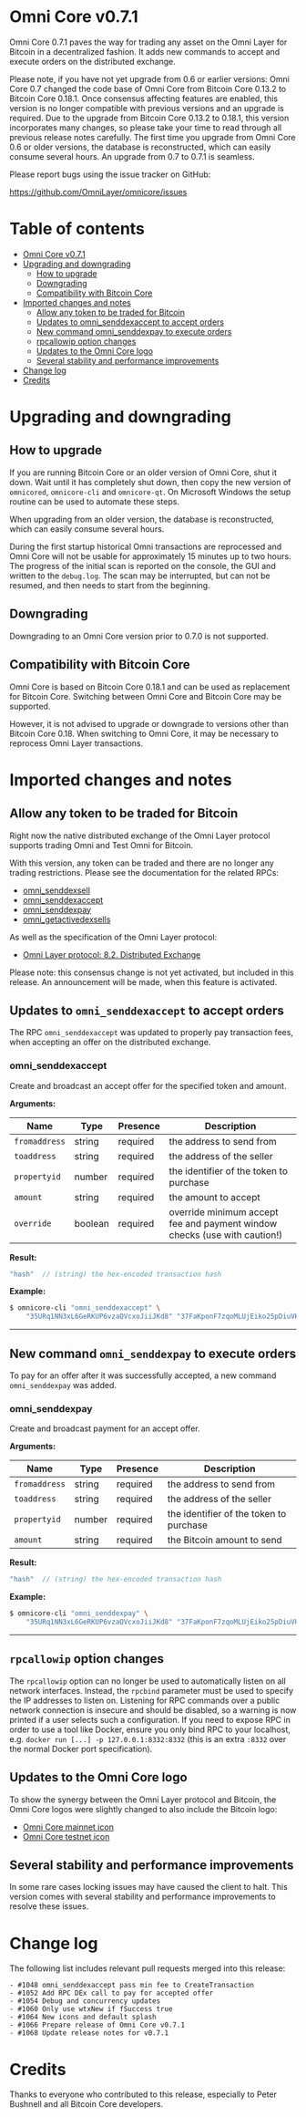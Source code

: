Omni Core v0.7.1
================

Omni Core 0.7.1 paves the way for trading any asset on the Omni Layer for Bitcoin in a decentralized fashion. It adds new commands to accept and execute orders on the distributed exchange.

Please note, if you have not yet upgrade from 0.6 or earlier versions: Omni Core 0.7 changed the code base of Omni Core from Bitcoin Core 0.13.2 to Bitcoin Core 0.18.1. Once consensus affecting features are enabled, this version is no longer compatible with previous versions and an upgrade is required. Due to the upgrade from Bitcoin Core 0.13.2 to 0.18.1, this version incorporates many changes, so please take your time to read through all previous release notes carefully. The first time you upgrade from Omni Core 0.6 or older versions, the database is reconstructed, which can easily consume several hours. An upgrade from 0.7 to 0.7.1 is seamless.

Please report bugs using the issue tracker on GitHub:

  https://github.com/OmniLayer/omnicore/issues


Table of contents
=================

- [Omni Core v0.7.1](#omni-core-v071)
- [Upgrading and downgrading](#upgrading-and-downgrading)
  - [How to upgrade](#how-to-upgrade)
  - [Downgrading](#downgrading)
  - [Compatibility with Bitcoin Core](#compatibility-with-bitcoin-core)
- [Imported changes and notes](#imported-changes-and-notes)
  - [Allow any token to be traded for Bitcoin](#allow-any-token-to-be-traded-for-bitcoin)
  - [Updates to omni_senddexaccept to accept orders](#updates-to-omni_senddexaccept-to-accept-orders)
  - [New command omni_senddexpay to execute orders](#new-command-omni_senddexpay-to-execute-orders)
  - [rpcallowip option changes](#rpcallowip-option-changes)
  - [Updates to the Omni Core logo](#updates-to-the-omni-core-logo)
  - [Several stability and performance improvements](#several-stability-and-performance-improvements)
- [Change log](#change-log)
- [Credits](#credits)


Upgrading and downgrading
=========================

How to upgrade
--------------

If you are running Bitcoin Core or an older version of Omni Core, shut it down. Wait until it has completely shut down, then copy the new version of `omnicored`, `omnicore-cli` and `omnicore-qt`. On Microsoft Windows the setup routine can be used to automate these steps.

When upgrading from an older version, the database is reconstructed, which can easily consume several hours.

During the first startup historical Omni transactions are reprocessed and Omni Core will not be usable for approximately 15 minutes up to two hours. The progress of the initial scan is reported on the console, the GUI and written to the `debug.log`. The scan may be interrupted, but can not be resumed, and then needs to start from the beginning.

Downgrading
-----------

Downgrading to an Omni Core version prior to 0.7.0 is not supported.

Compatibility with Bitcoin Core
-------------------------------

Omni Core is based on Bitcoin Core 0.18.1 and can be used as replacement for Bitcoin Core. Switching between Omni Core and Bitcoin Core may be supported.

However, it is not advised to upgrade or downgrade to versions other than Bitcoin Core 0.18. When switching to Omni Core, it may be necessary to reprocess Omni Layer transactions.


Imported changes and notes
==========================

Allow any token to be traded for Bitcoin
----------------------------------------

Right now the native distributed exchange of the Omni Layer protocol supports trading Omni and Test Omni for Bitcoin.

With this version, any token can be traded and there are no longer any trading restrictions. Please see the documentation for the related RPCs:

- [omni_senddexsell](https://github.com/OmniLayer/omnicore/blob/v0.7.1/src/omnicore/doc/rpc-api.md#omni_senddexsell)
- [omni_senddexaccept](https://github.com/OmniLayer/omnicore/blob/v0.7.1/src/omnicore/doc/rpc-api.md#omni_senddexaccept)
- [omni_senddexpay](https://github.com/OmniLayer/omnicore/blob/v0.7.1/src/omnicore/doc/rpc-api.md#omni_senddexpay)
- [omni_getactivedexsells](https://github.com/OmniLayer/omnicore/blob/v0.7.1/src/omnicore/doc/rpc-api.md#omni_getactivedexsells)

As well as the specification of the Omni Layer protocol:

- [Omni Layer protocol: 8.2. Distributed Exchange](https://github.com/OmniLayer/spec/#82-distributed-exchange)

Please note: this consensus change is not yet activated, but included in this release. An announcement will be made, when this feature is activated.


Updates to `omni_senddexaccept` to accept orders
------------------------------------------------

The RPC `omni_senddexaccept` was updated to properly pay transaction fees, when accepting an offer on the distributed exchange.

### omni_senddexaccept

Create and broadcast an accept offer for the specified token and amount.

**Arguments:**

| Name                | Type    | Presence | Description                                                                                  |
|---------------------|---------|----------|----------------------------------------------------------------------------------------------|
| `fromaddress`       | string  | required | the address to send from                                                                     |
| `toaddress`         | string  | required | the address of the seller                                                                    |
| `propertyid`        | number  | required | the identifier of the token to purchase                                                      |
| `amount`            | string  | required | the amount to accept                                                                         |
| `override`          | boolean | required | override minimum accept fee and payment window checks (use with caution!)                    |

**Result:**
```js
"hash"  // (string) the hex-encoded transaction hash
```

**Example:**

```bash
$ omnicore-cli "omni_senddexaccept" \
    "35URq1NN3xL6GeRKUP6vzaQVcxoJiiJKd8" "37FaKponF7zqoMLUjEiko25pDiuVH5YLEa" 1 "15.0"
```

---


New command `omni_senddexpay` to execute orders
-----------------------------------------------

To pay for an offer after it was successfully accepted, a new command `omni_senddexpay` was added.

### omni_senddexpay

Create and broadcast payment for an accept offer.

**Arguments:**

| Name                | Type    | Presence | Description                                                                                  |
|---------------------|---------|----------|----------------------------------------------------------------------------------------------|
| `fromaddress`       | string  | required | the address to send from                                                                     |
| `toaddress`         | string  | required | the address of the seller                                                                    |
| `propertyid`        | number  | required | the identifier of the token to purchase                                                      |
| `amount`            | string  | required | the Bitcoin amount to send                                                                   |

**Result:**
```js
"hash"  // (string) the hex-encoded transaction hash
```

**Example:**

```bash
$ omnicore-cli "omni_senddexpay" \
    "35URq1NN3xL6GeRKUP6vzaQVcxoJiiJKd8" "37FaKponF7zqoMLUjEiko25pDiuVH5YLEa" 1 "15.0"
```

---


`rpcallowip` option changes
------------------------

The `rpcallowip` option can no longer be used to automatically listen on all network interfaces.  Instead, the `rpcbind` parameter must be used to specify the IP addresses to listen on. Listening for RPC commands over a public network connection is insecure and should be disabled, so a warning is now printed if a user selects such a configuration.  If you need to expose RPC in order to use a tool like  Docker, ensure you only bind RPC to your localhost, e.g. `docker run [...] -p 127.0.0.1:8332:8332` (this is an extra `:8332` over the normal Docker port specification).


Updates to the Omni Core logo
-----------------------------

To show the synergy between the Omni Layer protocol and Bitcoin, the Omni Core logos were slightly changed to also include the Bitcoin logo:

- [Omni Core mainnet icon](https://github.com/OmniLayer/omnicore/blob/v0.7.1/src/qt/res/icons/bitcoin.png)
- [Omni Core testnet icon](https://github.com/OmniLayer/omnicore/blob/v0.7.1/src/qt/res/icons/bitcoin_testnet.png)


Several stability and performance improvements
----------------------------------------------

In some rare cases locking issues may have caused the client to halt. This version comes with several stability and performance improvements to resolve these issues.


Change log
==========

The following list includes relevant pull requests merged into this release:

```
- #1048 omni_senddexaccept pass min fee to CreateTransaction
- #1052 Add RPC DEx call to pay for accepted offer
- #1054 Debug and concurrency updates
- #1060 Only use wtxNew if fSuccess true
- #1064 New icons and default splash
- #1066 Prepare release of Omni Core v0.7.1
- #1068 Update release notes for v0.7.1
```


Credits
=======

Thanks to everyone who contributed to this release, especially to Peter Bushnell and all Bitcoin Core developers.

